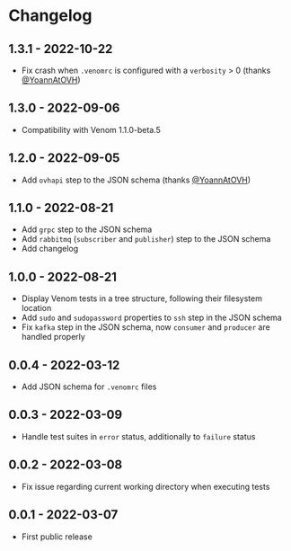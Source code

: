 # Changelog

## 1.3.1 - 2022-10-22

- Fix crash when `.venomrc` is configured with a `verbosity` > 0 (thanks [@YoannAtOVH](https://github.com/YoannAtOVH))

## 1.3.0 - 2022-09-06

- Compatibility with Venom 1.1.0-beta.5

## 1.2.0 - 2022-09-05

- Add `ovhapi` step to the JSON schema (thanks [@YoannAtOVH](https://github.com/YoannAtOVH))

## 1.1.0 - 2022-08-21

- Add `grpc` step to the JSON schema
- Add `rabbitmq` (`subscriber` and `publisher`) step to the JSON schema
- Add changelog

## 1.0.0 - 2022-08-21

- Display Venom tests in a tree structure, following their filesystem location
- Add `sudo` and `sudopassword` properties to `ssh` step in the JSON schema
- Fix `kafka` step in the JSON schema, now `consumer` and `producer` are handled properly

## 0.0.4 - 2022-03-12

- Add JSON schema for `.venomrc` files

## 0.0.3 - 2022-03-09

- Handle test suites in `error` status, additionally to `failure` status

## 0.0.2 - 2022-03-08

- Fix issue regarding current working directory when executing tests

## 0.0.1 - 2022-03-07

- First public release
